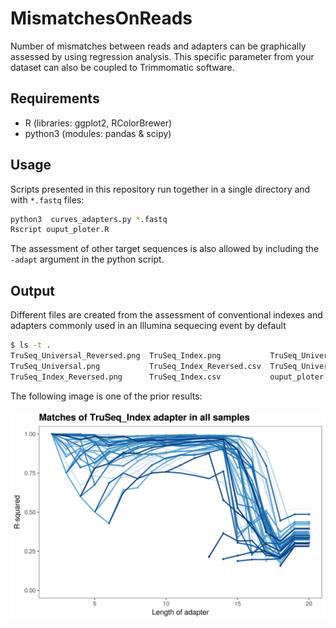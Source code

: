 # MismatchesOnReads

Number of mismatches between reads and adapters can be graphically assessed by using regression analysis. This specific parameter from your dataset can also be coupled to Trimmomatic software. 


## Requirements

+ R (libraries: ggplot2, RColorBrewer)
+ python3 (modules: pandas & scipy)

## Usage

Scripts presented in this repository run together in a single directory and with `*.fastq` files:

```Bash
python3  curves_adapters.py *.fastq
Rscript ouput_ploter.R
```
The assessment of other target sequences is also allowed by including the `-adapt` argument in the python script.

## Output

Different files are created from the assessment of conventional indexes and adapters commonly used in an Illumina sequecing event by default

```Bash
$ ls -t .
TruSeq_Universal_Reversed.png  TruSeq_Index.png           TruSeq_Universal_Reversed.csv    curves_adapters.py
TruSeq_Universal.png           TruSeq_Index_Reversed.csv  TruSeq_Universal.csv           
TruSeq_Index_Reversed.png      TruSeq_Index.csv           ouput_ploter.R                 
```
The following image is one of the prior results:

![](https://github.com/Ulises-Rosas/MismatchesOnReads/blob/master/TruSeq_Index.png)
